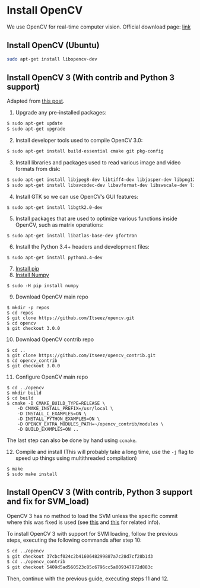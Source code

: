 # Install OpenCV

We use OpenCV for real-time computer vision. Official download page: [link](http://opencv.org/)

## Install OpenCV (Ubuntu)

```bash
sudo apt-get install libopencv-dev
```

## Install OpenCV 3 (With contrib and Python 3 support)
Adapted from [this post](http://www.pyimagesearch.com/2015/07/20/install-opencv-3-0-and-python-3-4-on-ubuntu/).

1. Upgrade any pre-installed packages:
```bash
$ sudo apt-get update
$ sudo apt-get upgrade
```	
2. Install developer tools used to compile OpenCV 3.0:
```bash
$ sudo apt-get install build-essential cmake git pkg-config
```
3. Install libraries and packages used to read various image and video formats from disk:
```bash
$ sudo apt-get install libjpeg8-dev libtiff4-dev libjasper-dev libpng12-dev
$ sudo apt-get install libavcodec-dev libavformat-dev libswscale-dev libv4l-dev
```
4. Install GTK so we can use OpenCV’s GUI features:
```	
$ sudo apt-get install libgtk2.0-dev
```
5. Install packages that are used to optimize various functions inside OpenCV, such as matrix operations:
```
$ sudo apt-get install libatlas-base-dev gfortran
```

6. Install the Python 3.4+ headers and development files:
```
$ sudo apt-get install python3.4-dev
```

7. [Install pip](install-pip.md)
8. [Install Numpy](install-numpy.md)
```
$ sudo -H pip install numpy
```
9. Download OpenCV main repo
```
$ mkdir -p repos
$ cd repos
$ git clone https://github.com/Itseez/opencv.git
$ cd opencv
$ git checkout 3.0.0
```
10. Download OpenCV contrib repo
```
$ cd ..
$ git clone https://github.com/Itseez/opencv_contrib.git
$ cd opencv_contrib
$ git checkout 3.0.0
```
11. Configure OpenCV main repo
```
$ cd ../opencv
$ mkdir build
$ cd build
$ cmake -D CMAKE_BUILD_TYPE=RELEASE \
	-D CMAKE_INSTALL_PREFIX=/usr/local \
	-D INSTALL_C_EXAMPLES=ON \
	-D INSTALL_PYTHON_EXAMPLES=ON \
	-D OPENCV_EXTRA_MODULES_PATH=~/opencv_contrib/modules \
	-D BUILD_EXAMPLES=ON ..
```
The last step can also be done by hand using `ccmake`.

12. Compile and install
(This will probably take a long time, use the `-j` flag to speed up things using multithreaded compilation)
```
$ make
$ sudo make install
```

## Install OpenCV 3 (With contrib, Python 3 support and fix for SVM_load)
OpenCV 3 has no method to load the SVM unless the specific commit where this was fixed is used (see [this](https://github.com/opencv/opencv/issues/4969) and [this](https://github.com/roboticslab-uc3m/textiles/issues/20) for related info).

To install OpenCV 3 with support for SVM loading, follow the previous steps, executing the following commands after step 10: 

```bash
$ cd ../opencv
$ git checkout 37cbcf024c2b4160648299887a7c28d7cf28b1d3
$ cd ../opencv_contrib
$ git checkout 5409d5ad560523c85c6796cc5a009347072d883c
```

Then, continue with the previous guide, executing steps 11 and 12.